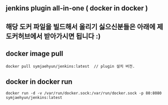 ## jenkins plugin all-in-one ( docker in docker )
## 해당 도커 파일을 빌드해서 올리기 싫으신분들은 아래에 제 도커허브에서 받아가시면 됩니다 :)

## docker image pull
```
docker pull symjaehyun/jenkins:latest  // plugin 설치 버전.
```

## docker in docker run
```
docker run -d -v /var/run/docker.sock:/var/run/docker.sock -p 80:8080 symjaehyun/jenkins:latest
```